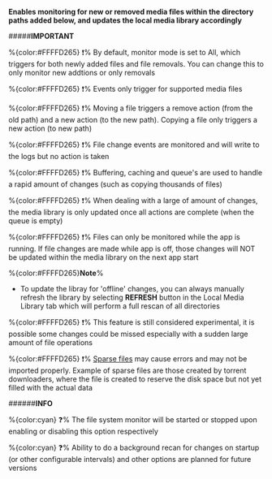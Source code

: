 **Enables monitoring for new or removed media files within the directory paths added below, and updates the local media library accordingly** 

#####__IMPORTANT__

%{color:#FFFFD265} ❗% By default, monitor mode is set to All, which triggers for both newly added files and file removals. You can change this to only monitor new addtions or only removals

%{color:#FFFFD265} ❗% Events only trigger for supported media files

%{color:#FFFFD265} ❗% Moving a file triggers a remove action (from the old path) and a new action (to the new path). Copying a file only triggers a new action (to new path)

%{color:#FFFFD265} ❗% File change events are monitored and will write to the logs but no action is taken

%{color:#FFFFD265} ❗% Buffering, caching and queue's are used to handle a rapid amount of changes (such as copying thousands of files)

%{color:#FFFFD265} ❗% When dealing with a large of amount of changes, the media library is only updated once all actions are complete (when the queue is empty)
 
%{color:#FFFFD265} ❗% Files can only be monitored while the app is running. If file changes are made while app is off, those changes will NOT be updated within the media library on the next app start

%{color:#FFFFD265}**Note**%

+ To update the libray for 'offline' changes, you can always manually refresh the library by selecting **REFRESH** button in the Local Media Library tab which will perform a full rescan of all directories
	
%{color:#FFFFD265} ❗% This feature is still considered experimental, it is possible some changes could be missed especially with a sudden large amount of file operations

%{color:#FFFFD265} ❗% [Sparse files](https://en.wikipedia.org/wiki/Sparse_file) may cause errors and may not be imported properly. Example of sparse files are those created by torrent downloaders, where the file is created to reserve the disk space but not yet filled with the actual data


######__INFO__

%{color:cyan} ❓%  The file system monitor will be started or stopped upon enabling or disabling this option respectively

%{color:cyan} ❓%  Ability to do a background recan for changes on startup (or other configurable intervals) and other options are planned for future versions



